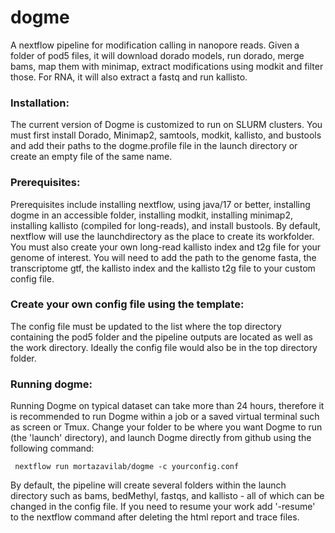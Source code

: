 # dogme
A nextflow pipeline for modification calling in nanopore reads. Given a folder of pod5 files, it will download dorado models, run dorado, merge bams, map them with minimap, extract modifications using modkit and filter those. For RNA, it will also extract a fastq and run kallisto.
### Installation:
The current version of Dogme is customized to run on SLURM clusters. You must first install Dorado, Minimap2, samtools, modkit, kallisto, and bustools and add their paths to the dogme.profile file in the launch directory or create an empty file of the same name. 
### Prerequisites:
Prerequisites include installing nextflow, using java/17 or better, installing dogme in an accessible folder, installing modkit, installing minimap2, installing kallisto (compiled for long-reads), and install bustools.
By default, nextflow will use the launchdirectory as the place to create its workfolder.
You must also create your own long-read kallisto index and t2g file for your genome of interest. You will need to add the path to the genome fasta, the transcriptome gtf, the kallisto index and the kallisto t2g file to your custom config file. 
### Create your own config file using the template:
The config file must be updated to the list where the top directory containing the pod5 folder and the pipeline outputs are located as well as the work directory. Ideally the config file would also be in the top directory folder. 
### Running dogme:
Running Dogme on typical dataset can take more than 24 hours, therefore it is recommended to run Dogme within a job or a saved virtual terminal such as screen or Tmux.  Change your folder to be where you want Dogme to run (the 'launch' directory), and launch Dogme directly from github using the following command: 
 ```
  nextflow run mortazavilab/dogme -c yourconfig.conf
  ```
By default, the pipeline will create several folders within the launch directory such as bams, bedMethyl, fastqs, and kallisto - all of which can be changed in the config file. If you need to resume your work add '-resume' to the nextflow command after deleting the html report and trace files.
